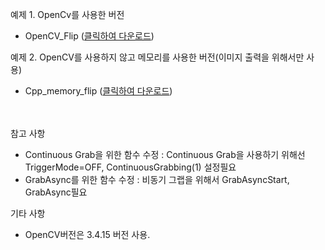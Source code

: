 
예제 1. OpenCv를 사용한 버전
- OpenCV_Flip ([클릭하여 다운로드](https://github.com/CREVIS/Camera/raw/master/Examples/Flip%EC%98%88%EC%A0%9C/OpenCV_Flip.zip))

예제 2. OpenCV를 사용하지 않고 메모리를 사용한 버전(이미지 출력을 위해서만 사용)
- Cpp_memory_flip ([클릭하여 다운로드](https://github.com/CREVIS/Camera/raw/master/Examples/Flip%EC%98%88%EC%A0%9C/Cpp_memory_flip.zip))

<br></br>
참고 사항
- Continuous Grab을 위한 함수 수정 : Continuous Grab을 사용하기 위해선 TriggerMode=OFF, ContinuousGrabbing(1) 설정필요
- GrabAsync를 위한 함수 수정 : 비동기 그랩을 위해서 GrabAsyncStart, GrabAsync필요

  
기타 사항
- OpenCV버전은 3.4.15 버전 사용.

